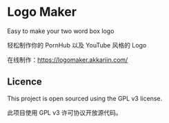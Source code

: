 # Logo Maker
Easy to make your two word box logo

轻松制作你的 PornHub 以及 YouTube 风格的 Logo

在线制作：https://logomaker.akkariin.com/

## Licence

This project is open sourced using the GPL v3 license.

此项目使用 GPL v3 许可协议开放源代码。
